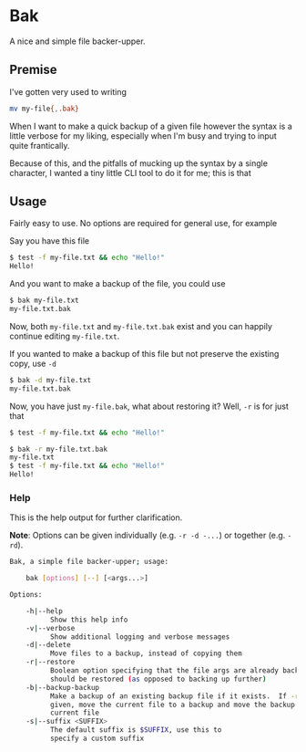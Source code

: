 <!-- markdownlint-disable MD013 -->

# Bak

A nice and simple file backer-upper.

## Premise

I've gotten very used to writing

```bash
mv my-file{,.bak}
```

When I want to make a quick backup of a given file however the syntax is a little verbose for my liking, especially when I'm busy and trying to input quite frantically.

Because of this, and the pitfalls of mucking up the syntax by a single character, I wanted a tiny little CLI tool to do it for me; this is that

## Usage

Fairly easy to use. No options are required for general use, for example

Say you have this file

```sh
$ test -f my-file.txt && echo "Hello!"
Hello!
```

And you want to make a backup of the file, you could use

```sh
$ bak my-file.txt
my-file.txt.bak
```

Now, both `my-file.txt` and `my-file.txt.bak` exist and you can happily continue editing `my-file.txt`.

If you wanted to make a backup of this file but not preserve the existing copy, use `-d`

```sh
$ bak -d my-file.txt
my-file.txt.bak
```

Now, you have just `my-file.bak`, what about restoring it? Well, `-r` is for just that

```sh
$ test -f my-file.txt && echo "Hello!"

$ bak -r my-file.txt.bak
my-file.txt
$ test -f my-file.txt && echo "Hello!"
Hello!
```

### Help

This is the help output for further clarification.

__Note__: Options can be given individually (e.g. `-r -d -...`) or together (e.g. `-rd`).

```sh
Bak, a simple file backer-upper; usage:

    bak [options] [--] [<args...>]

Options:

    -h|--help
          Show this help info
    -v|--verbose
          Show additional logging and verbose messages
    -d|--delete
          Move files to a backup, instead of copying them
    -r|--restore
          Boolean option specifying that the file args are already backups and
          should be restored (as opposed to backing up further)
    -b|--backup-backup
          Make a backup of an existing backup file if it exists.  If -r is
          given, move the current file to a backup and move the backup to the
          current file
    -s|--suffix <SUFFIX>
          The default suffix is $SUFFIX, use this to
          specify a custom suffix
```
